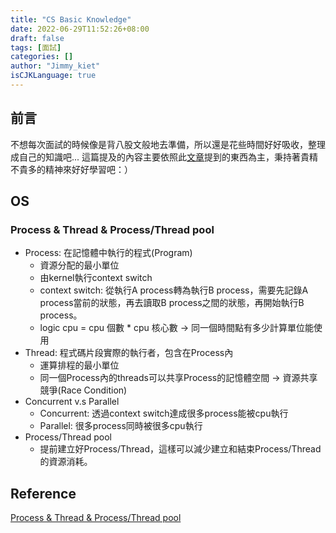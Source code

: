 ```yaml
---
title: "CS Basic Knowledge"
date: 2022-06-29T11:52:26+08:00
draft: false
tags: [面試]
categories: []
author: "Jimmy_kiet"
isCJKLanguage: true
---
```


## 前言

不想每次面試的時候像是背八股文般地去準備，所以還是花些時間好好吸收，整理成自己的知識吧...
這篇提及的內容主要依照此[文章](https://visonli.medium.com/%E6%89%BE%E5%B7%A5%E4%BD%9C%E5%BF%83%E5%BE%97-%E8%BB%9F%E9%AB%94%E5%B7%A5%E7%A8%8B%E5%B8%AB-cfa2db407f0a)提到的東西為主，秉持著貴精不貴多的精神來好好學習吧：）

## OS

### Process & Thread & Process/Thread pool

* Process: 在記憶體中執行的程式(Program)
    * 資源分配的最小單位
    * 由kernel執行context switch
    * context switch: 從執行A process轉為執行B process，需要先記錄A process當前的狀態，再去讀取B process之間的狀態，再開始執行B process。
    * logic cpu = cpu 個數 * cpu 核心數 -> 同一個時間點有多少計算單位能使用
* Thread: 程式碼片段實際的執行者，包含在Process內
    * 運算排程的最小單位
    * 同一個Process內的threads可以共享Process的記憶體空間 -> 資源共享競爭(Race Condition)
* Concurrent v.s Parallel
    * Concurrent: 透過context switch達成很多process能被cpu執行
    * Parallel: 很多process同時被很多cpu執行
* Process/Thread pool
    * 提前建立好Process/Thread，這樣可以減少建立和結束Process/Thread的資源消耗。

## Reference

[Process & Thread & Process/Thread pool](https://pjchender.dev/computer-science/cs-process-thread/)

